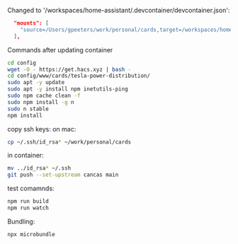 Changed to '/workspaces/home-assistant/.devcontainer/devcontainer.json':

```json
  "mounts": [
    "source=/Users/gpeeters/work/personal/cards,target=/workspaces/home-assistant/config,type=bind,consistency=cached"
  ],
 ```

Commands after updating container

```bash
cd config
wget -O - https://get.hacs.xyz | bash -
cd config/www/cards/tesla-power-distribution/
sudo apt -y update
sudo apt -y install npm inetutils-ping
sudo npm cache clean -f
sudo npm install -g n
sudo n stable
npm install
```
copy ssh keys:
on mac:
```bash
cp ~/.ssh/id_rsa* ~/work/personal/cards
```
in container:
```bash
mv ../id_rsa* ~/.ssh
git push --set-upstream cancas main
```

test comamnds:
```bash
npm run build
npm run watch
```

Bundling:
```
npx microbundle
```
